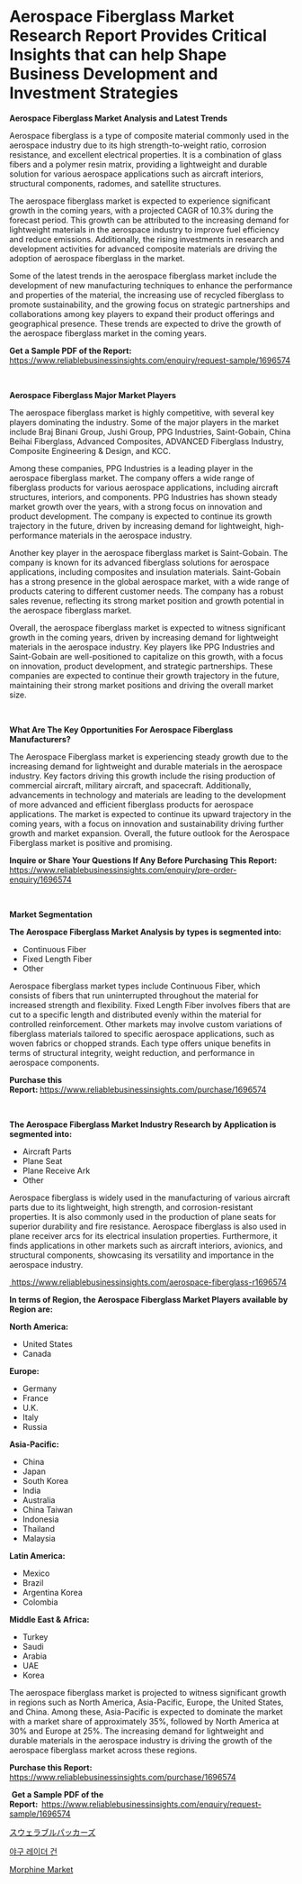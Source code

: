 <p><h1>Aerospace Fiberglass Market Research Report Provides Critical Insights that can help Shape Business Development and Investment Strategies</h1></p><p><strong>Aerospace Fiberglass Market Analysis and Latest Trends</strong></p>
<p><p>Aerospace fiberglass is a type of composite material commonly used in the aerospace industry due to its high strength-to-weight ratio, corrosion resistance, and excellent electrical properties. It is a combination of glass fibers and a polymer resin matrix, providing a lightweight and durable solution for various aerospace applications such as aircraft interiors, structural components, radomes, and satellite structures.</p><p>The aerospace fiberglass market is expected to experience significant growth in the coming years, with a projected CAGR of 10.3% during the forecast period. This growth can be attributed to the increasing demand for lightweight materials in the aerospace industry to improve fuel efficiency and reduce emissions. Additionally, the rising investments in research and development activities for advanced composite materials are driving the adoption of aerospace fiberglass in the market.</p><p>Some of the latest trends in the aerospace fiberglass market include the development of new manufacturing techniques to enhance the performance and properties of the material, the increasing use of recycled fiberglass to promote sustainability, and the growing focus on strategic partnerships and collaborations among key players to expand their product offerings and geographical presence. These trends are expected to drive the growth of the aerospace fiberglass market in the coming years.</p></p>
<p><strong>Get a Sample PDF of the Report:&nbsp;</strong> <a href="https://www.reliablebusinessinsights.com/enquiry/request-sample/1696574">https://www.reliablebusinessinsights.com/enquiry/request-sample/1696574</a></p>
<p>&nbsp;</p>
<p><strong>Aerospace Fiberglass Major Market Players</strong></p>
<p><p>The aerospace fiberglass market is highly competitive, with several key players dominating the industry. Some of the major players in the market include Braj Binani Group, Jushi Group, PPG Industries, Saint-Gobain, China Beihai Fiberglass, Advanced Composites, ADVANCED Fiberglass Industry, Composite Engineering & Design, and KCC.</p><p>Among these companies, PPG Industries is a leading player in the aerospace fiberglass market. The company offers a wide range of fiberglass products for various aerospace applications, including aircraft structures, interiors, and components. PPG Industries has shown steady market growth over the years, with a strong focus on innovation and product development. The company is expected to continue its growth trajectory in the future, driven by increasing demand for lightweight, high-performance materials in the aerospace industry.</p><p>Another key player in the aerospace fiberglass market is Saint-Gobain. The company is known for its advanced fiberglass solutions for aerospace applications, including composites and insulation materials. Saint-Gobain has a strong presence in the global aerospace market, with a wide range of products catering to different customer needs. The company has a robust sales revenue, reflecting its strong market position and growth potential in the aerospace fiberglass market.</p><p>Overall, the aerospace fiberglass market is expected to witness significant growth in the coming years, driven by increasing demand for lightweight materials in the aerospace industry. Key players like PPG Industries and Saint-Gobain are well-positioned to capitalize on this growth, with a focus on innovation, product development, and strategic partnerships. These companies are expected to continue their growth trajectory in the future, maintaining their strong market positions and driving the overall market size.</p></p>
<p>&nbsp;</p>
<p><strong>What Are The Key Opportunities For Aerospace Fiberglass Manufacturers?</strong></p>
<p><p>The Aerospace Fiberglass market is experiencing steady growth due to the increasing demand for lightweight and durable materials in the aerospace industry. Key factors driving this growth include the rising production of commercial aircraft, military aircraft, and spacecraft. Additionally, advancements in technology and materials are leading to the development of more advanced and efficient fiberglass products for aerospace applications. The market is expected to continue its upward trajectory in the coming years, with a focus on innovation and sustainability driving further growth and market expansion. Overall, the future outlook for the Aerospace Fiberglass market is positive and promising.</p></p>
<p><strong>Inquire or Share Your Questions If Any Before Purchasing This Report:</strong> <a href="https://www.reliablebusinessinsights.com/enquiry/pre-order-enquiry/1696574">https://www.reliablebusinessinsights.com/enquiry/pre-order-enquiry/1696574</a></p>
<p>&nbsp;</p>
<p><strong>Market Segmentation</strong></p>
<p><strong>The Aerospace Fiberglass Market Analysis by types is segmented into:</strong></p>
<p><ul><li>Continuous Fiber</li><li>Fixed Length Fiber</li><li>Other</li></ul></p>
<p><p>Aerospace fiberglass market types include Continuous Fiber, which consists of fibers that run uninterrupted throughout the material for increased strength and flexibility. Fixed Length Fiber involves fibers that are cut to a specific length and distributed evenly within the material for controlled reinforcement. Other markets may involve custom variations of fiberglass materials tailored to specific aerospace applications, such as woven fabrics or chopped strands. Each type offers unique benefits in terms of structural integrity, weight reduction, and performance in aerospace components.</p></p>
<p><strong>Purchase this Report:&nbsp;</strong><a href="https://www.reliablebusinessinsights.com/purchase/1696574">https://www.reliablebusinessinsights.com/purchase/1696574</a></p>
<p>&nbsp;</p>
<p><strong>The Aerospace Fiberglass Market Industry Research by Application is segmented into:</strong></p>
<p><ul><li>Aircraft Parts</li><li>Plane Seat</li><li>Plane Receive Ark</li><li>Other</li></ul></p>
<p><p>Aerospace fiberglass is widely used in the manufacturing of various aircraft parts due to its lightweight, high strength, and corrosion-resistant properties. It is also commonly used in the production of plane seats for superior durability and fire resistance. Aerospace fiberglass is also used in plane receiver arcs for its electrical insulation properties. Furthermore, it finds applications in other markets such as aircraft interiors, avionics, and structural components, showcasing its versatility and importance in the aerospace industry.</p></p>
<p><a href="https://www.reliablebusinessinsights.com/aerospace-fiberglass-r1696574">&nbsp;https://www.reliablebusinessinsights.com/aerospace-fiberglass-r1696574</a></p>
<p><strong>In terms of Region, the Aerospace Fiberglass Market Players available by Region are:</strong></p>
<p>
    <p> <strong> North America: </strong>
        <ul>
            <li>United States</li>
            <li>Canada</li>
        </ul>
        </p> 
    <p> <strong> Europe: </strong>
        <ul>
            <li>Germany</li>
            <li>France</li>
            <li>U.K.</li>
            <li>Italy</li>
            <li>Russia</li>
        </ul>
        </p> 
    <p> <strong> Asia-Pacific: </strong>
        <ul>
            <li>China</li>
            <li>Japan</li>
            <li>South Korea</li>
            <li>India</li>
            <li>Australia</li>
            <li>China Taiwan</li>
            <li>Indonesia</li>
            <li>Thailand</li>
            <li>Malaysia</li>
        </ul>
        </p> 
    <p> <strong> Latin America: </strong>
        <ul>
            <li>Mexico</li>
            <li>Brazil</li>
            <li>Argentina Korea</li>
            <li>Colombia</li>
        </ul>
        </p> 
    <p> <strong> Middle East & Africa: </strong>
        <ul>
            <li>Turkey</li>
            <li>Saudi</li>
            <li>Arabia</li>
            <li>UAE</li>
            <li>Korea</li>
        </ul>
    </p>
    </p>
<p><p>The aerospace fiberglass market is projected to witness significant growth in regions such as North America, Asia-Pacific, Europe, the United States, and China. Among these, Asia-Pacific is expected to dominate the market with a market share of approximately 35%, followed by North America at 30% and Europe at 25%. The increasing demand for lightweight and durable materials in the aerospace industry is driving the growth of the aerospace fiberglass market across these regions.</p></p>
<p><strong>Purchase this Report: </strong><a href="https://www.reliablebusinessinsights.com/purchase/1696574">https://www.reliablebusinessinsights.com/purchase/1696574</a></p>
<p>&nbsp;<strong>Get a Sample PDF of the Report:&nbsp;&nbsp;</strong><a href="https://www.reliablebusinessinsights.com/enquiry/request-sample/1696574">https://www.reliablebusinessinsights.com/enquiry/request-sample/1696574</a></p>
<p><strong></strong></p>
<p><p><a href="https://github.com/ycmtqqhvk3273/Market-Research-Report-List-3/blob/main/24685312747.md">スウェラブルパッカーズ</a></p><p><a href="https://github.com/lkwggful07722/Market-Research-Report-List-3/blob/main/77134636659.md">야구 레이더 건</a></p><p><a href="https://issuu.com/reportprime-2/docs/morphine-market-size-2030.pptx">Morphine Market</a></p></p>